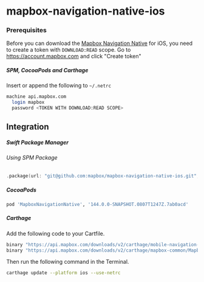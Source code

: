 # mapbox-navigation-native-ios

### Prerequisites

Before you can download the [Mapbox Navigation Native](https://github.com/mapbox/mapbox-navigation-native) for iOS, you need to create a token with `DOWNLOAD:READ` scope.
Go to https://account.mapbox.com and click "Create token"

##### SPM, CocoaPods and Carthage
Insert or append the following to `~/.netrc`

```bash
machine api.mapbox.com
  login mapbox
  password <TOKEN WITH DOWNLOAD:READ SCOPE>
```

## Integration

##### Swift Package Manager

###### Using SPM Package

```swift
.package(url: "git@github.com:mapbox/mapbox-navigation-native-ios.git", from: "144.0.0-SNAPSHOT.0807T1247Z.7ab0acd"),
```

##### CocoaPods

```ruby
pod 'MapboxNavigationNative', '144.0.0-SNAPSHOT.0807T1247Z.7ab0acd'
```

##### Carthage

Add the following code to your Cartfile.

```bash
binary "https://api.mapbox.com/downloads/v2/carthage/mobile-navigation-native/MapboxNavigationNative.json" == 144.0.0-SNAPSHOT.0807T1247Z.7ab0acd
binary "https://api.mapbox.com/downloads/v2/carthage/mapbox-common/MapboxCommon-ios.json" == 24.0.0-beta.2
```

Then run the following command in the Terminal.
```bash
carthage update --platform ios --use-netrc
```
